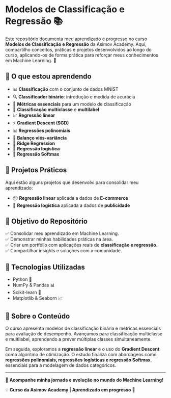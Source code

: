 # Modelos de Classificação e Regressão 📚

Este repositório documenta meu aprendizado e progresso no curso **Modelos de Classificação e Regressão** da Asimov Academy. Aqui, compartilho conceitos, práticas e projetos desenvolvidos ao longo do curso, aplicando-os de forma prática para reforçar meus conhecimentos em Machine Learning. 🚀

## 📌 O que estou aprendendo
- 📊 **Classificação** com o conjunto de dados MNIST
- 🔍 **Classificador binário**: introdução e medida de acurácia
- 📏 **Métricas essenciais** para um modelo de classificação
- 🎯 **Classificação multiclasse** e **multilabel**
- 📈 **Regressão linear**
- ⚡ **Gradient Descent (SGD)**
- 📊 **Regressões polinomiais**
- 🔄 **Balanço viés-variância**
- 📏 **Ridge Regression**
- 🔗 **Regressão logística**
- 🔢 **Regressão Softmax**

## 📂 Projetos Práticos
Aqui estão alguns projetos que desenvolvi para consolidar meu aprendizado:

- 📦 **Regressão linear** aplicada a dados de **E-commerce**
- 🎯 **Regressão logística** aplicada a dados de **publicidade**

## 🎯 Objetivo do Repositório
✅ Consolidar meu aprendizado em Machine Learning.  
✅ Demonstrar minhas habilidades práticas na área.  
✅ Criar um portfólio com aplicações reais de **classificação e regressão**.  
✅ Compartilhar insights e soluções com a comunidade.  

## 🚀 Tecnologias Utilizadas
- Python 🐍
- NumPy & Pandas 📊
- Scikit-learn 🤖
- Matplotlib & Seaborn 📈

## 📜 Sobre o Conteúdo
O curso apresenta modelos de classificação binária e métricas essenciais para avaliação de desempenho. Avançamos para classificação multiclasse e multilabel, aprendendo a prever múltiplas classes simultaneamente. 

Em seguida, exploramos a **regressão linear** e o uso do **Gradient Descent** como algoritmo de otimização. O estudo finaliza com abordagens como **regressões polinomiais, regressões logísticas e regressão Softmax**, essenciais para a modelagem de dados categóricos.

---
📌 **Acompanhe minha jornada e evolução no mundo do Machine Learning!**

💡 **Curso da Asimov Academy | Aprendizado em progresso 🚀**
